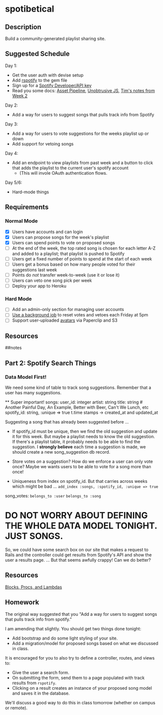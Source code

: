 # spotibetical

## Description

Build a community-generated playlist sharing site.

## Suggested Schedule

Day 1:
* Get the user auth with devise setup
* Add [rspotify][rspotify] to the gem file
* Sign up for a [Spotify Developer/API key][spotify-api]
* Read you some docs: [Asset Pipeline][assets], [Unobtrusive JS][ujs], [Tim's notes from Week 2][tim-w2]

[rspotify]: https://github.com/guilhermesad/rspotify
[spotify-api]: https://developer.spotify.com/

[assets]: http://guides.rubyonrails.org/asset_pipeline.html
[ujs]: http://edgeguides.rubyonrails.org/working_with_javascript_in_rails.html#built-in-helpers
[tim-w2]: https://github.com/tiy-atl-js-q1-2015/Notes/tree/master/Week%2002

Day 2:
* Add a way for users to suggest songs that pulls track info from Spotify

Day 3:
* Add a way for users to vote suggestions for the weeks playlist up or down
* Add support for vetoing songs

Day 4:
* Add an endpoint to view playlists from past week and a button
  to click that adds the playlist to the current user's spotify account
  * (This will invole OAuth authentication flows.

Day 5/6:
* Hard-mode things

## Requirements

### Normal Mode

- [x] Users have accounts and can login
- [x] Users can propose songs for the week's playlist
- [x] Users can spend points to vote on proposed songs
- [ ] At the end of the week, the top rated song is chosen for each letter A-Z and added to a playlist; that playlist is pushed to Spotify
- [ ] Users get a fixed number of points to spend at the start of each week
- [ ] Users get a bonus based on how many people voted for their suggestions last week
- [ ] Points do _not_ transfer week-to-week (use it or lose it)
- [ ] Users can veto one song pick per week
- [ ] Deploy your app to Heroku

### Hard Mode

- [ ] Add an admin-only section for managing user accounts
- [ ] [Use a background job][clockwork] to reset votes and vetoes each Friday at 5pm
- [ ] Support user-uploaded [avatars][paperclip] via Paperclip and S3

## Resources

[clockwork]: https://devcenter.heroku.com/articles/clock-processes-ruby
[paperclip]: https://devcenter.heroku.com/articles/paperclip-s3

##notes

## Part 2: Spotify Search Things

### Data Model First!

We need some kind of table to track song suggestions.
Remember that a user has many suggestions.

** Super important!
songs:
  user_id: integer
  artist: string
  title: string # Another Painful Day, An Example, Better with Beer, Can't We Lunch, etc
  spotify_id: string, :unique => true
  t.time stamps -> created_at and updated_at

Suggesting a song that has already been suggested before ...
* If spotify_id must be unique, then we find the old suggestion
  and update it for this week. But maybe a playlist needs to know
  the old suggestion. If there's a playlist table, it probably needs
  to be able to find the suggestion.
  I **strongly believe** each time a suggestion is made, we should create
  a new song_suggestion db record.

* Store votes *on* a suggestion? How do we enforce a user
  can only vote once? Maybe we wants users to be able to
  vote for a song more than once!

* Uniqueness from index on spotify_id.
  But that carries across weeks which might be bad ...
  `add_index :songs, :spotify_id, :unique => true`

song_votes:
    `belongs_to :user`
    `belongs_to :song`

# DO NOT WORRY ABOUT DEFINING THE WHOLE DATA MODEL TONIGHT. JUST SONGS.

So, we could have some search box on our site that makes a request to Rails
and the controller could get results from Spotify's API and show the user a
results page. ... But that seems awfully crappy! Can we do better?

## Resources

[Blocks, Procs, and Lambdas](http://code.tutsplus.com/tutorials/ruby-on-rails-study-guide-blocks-procs-and-lambdas--net-29811)

## Homework

The original way suggested that you "Add a way for users to suggest songs that pulls track info from spotify."

I am amending that slightly. You should get two things done tonight:

* Add bootstrap and do some light styling of your site.
* Add a migration/model for proposed songs based on what we discussed in class.

It is encouraged for you to also try to define a controller, routes, and views to:

* Give the user a search form.
* On submitting the form, send them to a page populated with track results from `rspotify`.
* Clicking on a result creates an instance of your proposed song model and saves it in the database.

We'll discuss a good way to do this in class tomorrow (whether on campus or remote).
